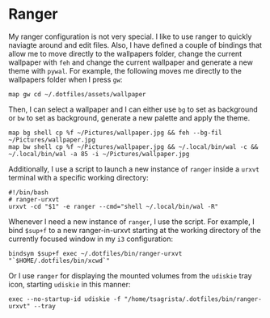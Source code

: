 # Ranger

My ranger configuration is not very special. I like to use ranger to quickly naviagte around and edit files. Also, I have defined a couple of bindings that allow me to move directly to the wallpapers folder, change the current wallpaper with `feh` and change the current wallpaper and generate a new theme with `pywal`. For example, the following moves me directly to the wallpapers folder when I press `gw`:

```
map gw cd ~/.dotfiles/assets/wallpaper
```

Then, I can select a wallpaper and I can either use `bg` to set as background or `bw` to set as background, generate a new palette and apply the theme.

```
map bg shell cp %f ~/Pictures/wallpaper.jpg && feh --bg-fil ~/Pictures/wallpaper.jpg
map bw shell cp %f ~/Pictures/wallpaper.jpg && ~/.local/bin/wal -c && ~/.local/bin/wal -a 85 -i ~/Pictures/wallpaper.jpg
```

Additionally, I use a script to launch a new instance of `ranger` inside a `urxvt` terminal with a specific working directory:

```
#!/bin/bash
# ranger-urxvt
urxvt -cd "$1" -e ranger --cmd="shell ~/.local/bin/wal -R"
```

Whenever I need a new instance of `ranger`, I use the script. For example, I bind `$sup+f` to a new ranger-in-urxvt starting at the working directory of the currently focused window in my `i3` configuration:

```
bindsym $sup+f exec ~/.dotfiles/bin/ranger-urxvt "`$HOME/.dotfiles/bin/xcwd`"
```

Or I use `ranger` for displaying the mounted volumes from the `udiskie` tray icon, starting `udiskie` in this manner:

```
exec --no-startup-id udiskie -f "/home/tsagrista/.dotfiles/bin/ranger-urxvt" --tray
```
